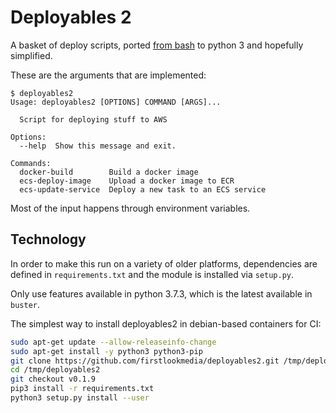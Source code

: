 # Deployables 2

A basket of deploy scripts, ported [from bash](https://github.com/firstlookmedia/deployables) to python 3 and hopefully simplified.

These are the arguments that are implemented:

```
$ deployables2
Usage: deployables2 [OPTIONS] COMMAND [ARGS]...

  Script for deploying stuff to AWS

Options:
  --help  Show this message and exit.

Commands:
  docker-build        Build a docker image
  ecs-deploy-image    Upload a docker image to ECR
  ecs-update-service  Deploy a new task to an ECS service
```

Most of the input happens through environment variables.

## Technology

In order to make this run on a variety of older platforms, dependencies are defined in `requirements.txt` and the module is installed via `setup.py`.

Only use features available in python 3.7.3, which is the latest available in `buster`.

The simplest way to install deployables2 in debian-based containers for CI:

```sh
sudo apt-get update --allow-releaseinfo-change
sudo apt-get install -y python3 python3-pip
git clone https://github.com/firstlookmedia/deployables2.git /tmp/deployables2
cd /tmp/deployables2
git checkout v0.1.9
pip3 install -r requirements.txt
python3 setup.py install --user
```